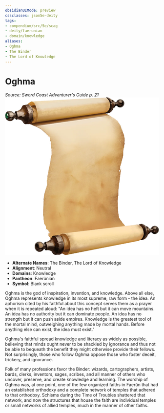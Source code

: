 ```yaml
---
obsidianUIMode: preview
cssclasses: json5e-deity
tags:
- compendium/src/5e/scag
- deity/faerunian
- domain/knowledge
aliases: 
- Oghma
- The Binder
- The Lord of Knowledge
---
```

# Oghma
*Source: Sword Coast Adventurer's Guide p. 21* 
![](/3-Mechanics/CLI/deities/img/scag-symbol-of-oghma.webp#symbol)

- **Alternate Names**: The Binder, The Lord of Knowledge
- **Alignment**: Neutral
- **Domains**: Knowledge
- **Pantheon**: Faerûnian
- **Symbol**: Blank scroll

Oghma is the god of inspiration, invention, and knowledge. Above all else, Oghma represents knowledge in its most supreme, raw form - the idea. An aphorism cited by his faithful about this concept serves them as a prayer when it is repeated aloud: "An idea has no heft but it can move mountains. An idea has no authority but it can dominate people. An idea has no strength but it can push aside empires. Knowledge is the greatest tool of the mortal mind, outweighing anything made by mortal hands. Before anything else can exist, the idea must exist."

Oghma's faithful spread knowledge and literacy as widely as possible, believing that minds ought never to be shackled by ignorance and thus not be able to bequeath the benefit they might otherwise provide their fellows. Not surprisingly, those who follow Oghma oppose those who foster deceit, trickery, and ignorance.

Folk of many professions favor the Binder: wizards, cartographers, artists, bards, clerks, inventors, sages, scribes, and all manner of others who uncover, preserve, and create knowledge and learning. The worship of Oghma was, at one point, one of the few organized faiths in Faerûn that had an established orthodoxy and a complete network of temples that adhered to that orthodoxy. Schisms during the Time of Troubles shattered that network, and now the structures that house the faith are individual temples or small networks of allied temples, much in the manner of other faiths.